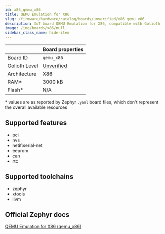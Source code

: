 ```yaml
---
id: x86_qemu_x86
title: QEMU Emulation for X86
slug: /firmware/hardware/catalog/boards/unverified/x86_qemu_x86
description: IoT board QEMU Emulation for X86, compatible with Golioth at unverified level.
image: /img/boards/x86/null
sidebar_class_name: hide-item
---
```


[//]: # (This is an auto-generated file, do not edit! Changes to it will be lost upon re-generation)



|                | Board properties     |
| -------------  | -------------------- |
| Board ID       | `qemu_x86` |
| Golioth Level  | [Unverified](/firmware/hardware#unverified-boards) |
| Architecture   | X86 |
| RAM*           | 3000 kB |
| Flash*         | N/A |

\* values are as reported by Zephyr `.yaml` board files, which don't represent the overall available resources



## Supported features

* pci
* nvs
* netif:serial-net
* eeprom
* can
* rtc

## Supported toolchains

* zephyr
* xtools
* llvm

## Official Zephyr docs

[QEMU Emulation for X86 (qemu_x86)](https://docs.zephyrproject.org/3.6.0/boards/x86/qemu_x86/doc/index.html)
